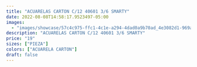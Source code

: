 ```yaml
---
title: "ACUARELAS CARTON C/12 40601 3/6 SMARTY"
date: 2022-08-08T14:58:17.9523497-05:00
images:
  - "images/showcase/57c4c975-ffc1-4c1e-a294-4dad0a9b70ad_4e3082d1-969a-4e8c-b455-a52dc12112dc.webp"
description: "ACUARELAS CARTON C/12 40601 3/6 SMARTY"
price: "19"
sizes: ["PIEZA"]
colors: ["ACUARELA CARTON"]
draft: false
---
```

